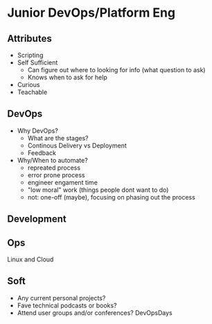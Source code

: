 
# Junior DevOps/Platform Eng

## Attributes

 - Scripting
 - Self Sufficient
	 - Can figure out where to looking for info (what question to ask)
	 - Knows when to ask for help
 - Curious
 - Teachable

## DevOps

 - Why DevOps?
	 - What are the stages?
	 - Continous Delivery vs Deployment
	 - Feedback
 - Why/When to automate?
	 - repreated process
	 - error prone process
	 - engineer engament time
	 - "low moral" work (things people dont want to do)
	 - not: one-off (maybe), focusing on phasing out the process

## Development

## Ops

Linux and Cloud

## Soft

 - Any current personal projects?
 - Fave technical podcasts or books?
 - Attend user groups and/or conferences? DevOpsDays

<!--stackedit_data:
eyJoaXN0b3J5IjpbODQzNjQzMDY5LC0xNzY3MjQ2NTcwXX0=
-->